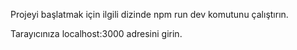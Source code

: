 Projeyi başlatmak için ilgili dizinde npm run dev komutunu çalıştırın.

Tarayıcınıza localhost:3000 adresini girin.
